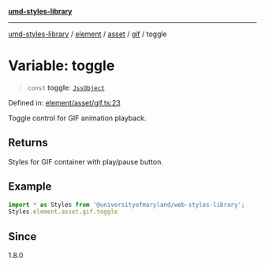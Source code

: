 [**umd-styles-library**](../../../../../../README.md)

***

[umd-styles-library](../../../../../../modules.md) / [element](../../../../../README.md) / [asset](../../../README.md) / [gif](../README.md) / toggle

# Variable: toggle

> `const` **toggle**: [`JssObject`](../../../../../../utilities/namespaces/transform/type-aliases/JssObject.md)

Defined in: [element/asset/gif.ts:23](https://github.com/UMD-Digital/design-system/blob/2d95010ba8e3e1595ebab66599330577b600c5fb/packages/styles/source/element/asset/gif.ts#L23)

Toggle control for GIF animation playback.

## Returns

Styles for GIF container with play/pause button.

## Example

```typescript
import * as Styles from '@universityofmaryland/web-styles-library';
Styles.element.asset.gif.toggle
```

## Since

1.8.0
